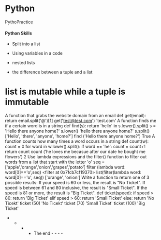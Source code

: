 # Python
PythoPractice

#### Python Skills
- Split into a list

- Using variables in a code

- nested lists

- the difference between a tuple and a list


# list is mutable  while a tuple is immutable 
A function that grabs the website domain from an email
def get(email):
    return email.split('@')[1]
get('test@test.com')
'test.com'
A function finds me if a certain word is in a string
def find(s):
    return 'hello' in s.lower().split()
s = 'Hello there anyone home?'
s.lower()
'hello there anyone home?'
s.split()
['Hello', 'there', 'anyone', 'home?']
find ('Hello there anyone home?')
True
A function counts how many times a word occurs in a string
def count(w):
    count = 0
    for word in w.lower().split():
        if word == 'he':
            count = count+1
    return count
count ('he loves me becasue after our date he bought me flowers')
2
Use lambda expressions and the filter() function to filter out words from a list that start with the letter 'o'
seq =['apple','orange','onion','grapes','potato']
filter (lambda word: word[0]=='o',seq)
<filter at 0x7fcb7cf19370>
list(filter(lambda word: word[0]=='o', seq))
['orange', 'onion']
Write a function to return one of 3 possible results: If your speed is 60 or less, the result is "No Ticket". If speed is between 61 and 80 inclusive, the result is "Small Ticket". If the speed is 81 or more, the result is "Big Ticket".
def ticket(speed):
    if speed > 80:
        return 'Big Ticket'
    elif speed > 60:
        return 'Small Ticket'
    else:
        return 'No Ticekt'
ticket (50)
'No Ticekt'
ticket (70)
'Small Ticket'
ticket (100)
'Big Ticket'
- - - - The end - - - -
